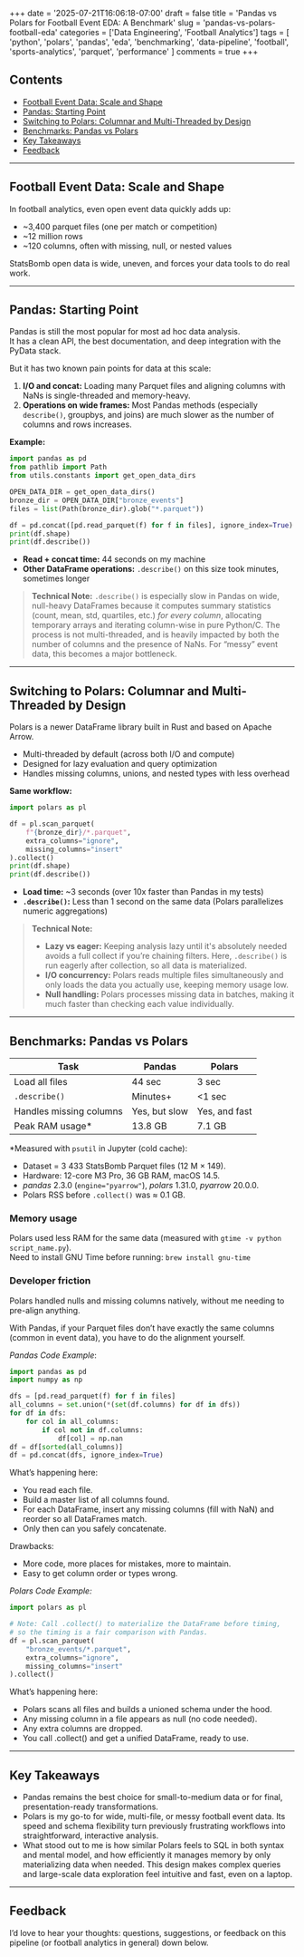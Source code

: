 +++
date = '2025-07-21T16:06:18-07:00'
draft = false
title = 'Pandas vs Polars for Football Event EDA: A Benchmark'
slug = 'pandas-vs-polars-football-eda'
categories = ['Data Engineering', 'Football Analytics']
tags = [
    'python',
    'polars',
    'pandas',
    'eda',
    'benchmarking',
    'data-pipeline',
    'football',
    'sports-analytics',
    'parquet',
    'performance'
]
comments = true
+++

## Contents

- [Football Event Data: Scale and Shape](#football-event-data-scale-and-shape)
- [Pandas: Starting Point](#pandas-starting-point)
- [Switching to Polars: Columnar and Multi-Threaded by Design](#switching-to-polars-columnar-and-multi-threaded-by-design)
- [Benchmarks: Pandas vs Polars](#benchmarks-pandas-vs-polars)
- [Key Takeaways](#key-takeaways)
- [Feedback](#feedback)

---

## Football Event Data: Scale and Shape

In football analytics, even open event data quickly adds up:

- ~3,400 parquet files (one per match or competition)
- ~12 million rows
- ~120 columns, often with missing, null, or nested values

StatsBomb open data is wide, uneven, and forces your data tools to do real work.

---

## Pandas: Starting Point

Pandas is still the most popular for most ad hoc data analysis.  
It has a clean API, the best documentation, and deep integration with the PyData stack.

But it has two known pain points for data at this scale:

1. **I/O and concat:** Loading many Parquet files and aligning columns with NaNs is single-threaded and memory-heavy.
2. **Operations on wide frames:** Most Pandas methods (especially `describe()`, groupbys, and joins) are much slower as the number of columns and rows increases.

**Example:**

```python
import pandas as pd
from pathlib import Path
from utils.constants import get_open_data_dirs

OPEN_DATA_DIR = get_open_data_dirs()
bronze_dir = OPEN_DATA_DIR["bronze_events"]
files = list(Path(bronze_dir).glob("*.parquet"))

df = pd.concat([pd.read_parquet(f) for f in files], ignore_index=True)
print(df.shape)
print(df.describe())
```

* **Read + concat time:** 44 seconds on my machine
* **Other DataFrame operations:** `.describe()` on this size took minutes, sometimes longer

> **Technical Note:**
> `.describe()` is especially slow in Pandas on wide, null-heavy DataFrames because it computes summary statistics (count, mean, std, quartiles, etc.) *for every column*, allocating temporary arrays and iterating column-wise in pure Python/C. The process is not multi-threaded, and is heavily impacted by both the number of columns and the presence of NaNs. For “messy” event data, this becomes a major bottleneck.

---

## Switching to Polars: Columnar and Multi-Threaded by Design

Polars is a newer DataFrame library built in Rust and based on Apache Arrow.

* Multi-threaded by default (across both I/O and compute)
* Designed for lazy evaluation and query optimization
* Handles missing columns, unions, and nested types with less overhead

**Same workflow:**

```python
import polars as pl

df = pl.scan_parquet(
    f"{bronze_dir}/*.parquet",
    extra_columns="ignore",
    missing_columns="insert"
).collect()
print(df.shape)
print(df.describe())
```

* **Load time:** \~3 seconds (over 10x faster than Pandas in my tests)
* **`.describe()`:** Less than 1 second on the same data (Polars parallelizes numeric aggregations)

> **Technical Note:**
>
> * **Lazy vs eager:** Keeping analysis lazy until it's absolutely needed avoids a full collect if you’re chaining filters. Here, `.describe()` is run eagerly after collection, so all data is materialized.
> * **I/O concurrency:** Polars reads multiple files simultaneously and only loads the data you actually use, keeping memory usage low.
> * **Null handling:** Polars processes missing data in batches, making it much faster than checking each value individually.

---

## Benchmarks: Pandas vs Polars

| Task                    | Pandas        | Polars        |
| ----------------------- | ------------- | ------------- |
| Load all files          | 44 sec        | 3 sec         |
| `.describe()`           | Minutes+      | <1 sec        |
| Handles missing columns | Yes, but slow | Yes, and fast |
| Peak RAM usage*      | 13.8 GB         | 7.1 GB       |

*Measured with `psutil` in Jupyter (cold cache):
* Dataset = 3 433 StatsBomb Parquet files (12 M × 149).  
* Hardware: 12-core M3 Pro, 36 GB RAM, macOS 14.5.  
* *pandas* 2.3.0 (`engine="pyarrow"`), *polars* 1.31.0, *pyarrow* 20.0.0.  
* Polars RSS before `.collect()` was ≈ 0.1 GB.

### Memory usage

Polars used less RAM for the same data (measured with `gtime -v python script_name.py`). \
Need to install GNU Time before running: `brew install gnu-time`

### Developer friction

Polars handled nulls and missing columns natively, without me needing to pre-align anything. 

With Pandas, if your Parquet files don’t have exactly the same columns (common in event data), you have to do the alignment yourself.

*Pandas Code Example*:
```python
import pandas as pd
import numpy as np

dfs = [pd.read_parquet(f) for f in files]
all_columns = set.union(*(set(df.columns) for df in dfs))
for df in dfs:
    for col in all_columns:
        if col not in df.columns:
            df[col] = np.nan
df = df[sorted(all_columns)]
df = pd.concat(dfs, ignore_index=True)
```

What’s happening here:
* You read each file.
* Build a master list of all columns found.
* For each DataFrame, insert any missing columns (fill with NaN) and reorder so all DataFrames match.
* Only then can you safely concatenate.

Drawbacks:
* More code, more places for mistakes, more to maintain.
* Easy to get column order or types wrong.

*Polars Code Example:*
```python
import polars as pl

# Note: Call .collect() to materialize the DataFrame before timing,
# so the timing is a fair comparison with Pandas.
df = pl.scan_parquet(
    "bronze_events/*.parquet",
    extra_columns="ignore",
    missing_columns="insert"
).collect()
```

What’s happening here:

* Polars scans all files and builds a unioned schema under the hood.
* Any missing column in a file appears as null (no code needed).
* Any extra columns are dropped.
* You call .collect() and get a unified DataFrame, ready to use.
---

## Key Takeaways

* Pandas remains the best choice for small-to-medium data or for final, presentation-ready transformations.
* Polars is my go-to for wide, multi-file, or messy football event data. Its speed and schema flexibility turn previously frustrating workflows into straightforward, interactive analysis.
* What stood out to me is how similar Polars feels to SQL in both syntax and mental model, and how efficiently it manages memory by only materializing data when needed. This design makes complex queries and large-scale data exploration feel intuitive and fast, even on a laptop.


---

## Feedback


I’d love to hear your thoughts: questions, suggestions, or feedback on this pipeline (or football analytics in general) down below.






